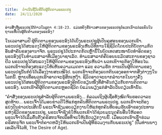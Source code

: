 ```yaml
---
title:  ດຳເນີນຊີິວິດຄືກັບຜູ້ຕິດຕາມພຣະເຢຊູ
date:  24/11/2020
---
```


`ອ່ານສິ່ງທີ່ພຣະເຢຊູໄດ້ກ່າວໃນລູກາ 4:18-23. ແມ່ນຫຍັງຄືຂ່າວສານຂອງພຣະເຢຊູຕໍ່ພວກເຮົາແຕ່ລະຄົນໃນຖານະທີ່ເປັນຜູ້ຕິດຕາມຂອງພຣະອົງ?`

ໃນເວລາສາມປີ ຜູ້ຕິດຕາມຂອງພຣະອົງໄດ້ເບິ່ງພຣະເຢຊູຜູ້ເປັນຄູສອນຂອງພວກເຂົາ. ພຣະເຢຊູໄດ້ສະແດງໃຫ້ຜູ້ຕິດຕາມຂອງພຣະອົງເຫັນວິທີການໃຊ້ຊີວິດໂດຍປະຕິບັດຕາມກົດອັນສຳຄັນຂອງອານາຈັກ. ພຣະເຢຊູໄດ້ປະກາດກົດເຫຼົ່ານີ້ໃນບົດເທດສະໜາບົດທຳອິດຂອງພຣະອົງຢູ່ໃນທຳມະສາລາທີ່ເມືອງນາຊາເລັດ. ທຳມະສາລາກໍຄືບ່ອນນະມັດສະການຂອງຊາວຢິວ ພຣະເຢຊູໄດ້ສະແດງໃຫ້ຜູ້ຕິດຕາມຂອງພຣະອົງເຫັນວ່າ ພວກເຂົາຈະຕ້ອງໃຫ້ອະໄພ. ພວກເຂົາຈະຕ້ອງສະແດງໃຫ້ເຫັນຄວາມເມດຕາ ແລະ ຄວາມຮັກ ການເປັນຜູ້ຕິດຕາມຂອງພຣະເຢຊູນັ້ນກໍບໍ່ໄດ້ເລື່ອງງ່າຍສະເໝີໄປ. ພວກເຮົາຈະຕ້ອງແຍກຕົນເອງອອກຈາກສິ່ງຕ່າງໆໃນໂລກນີ້. ຫຼາຍເທື່ອພວກເຮົາອາດຈະຮູ້ສຶກເຫງົາ. ຊີວິດອາດຈະຍາກລຳບາກໃນບາງຄັ້ງ ພຣະເຢຊູໄດ້ສອນຜູ້ຕິດຕາມຂອງພຣະອົງອີກບົດຮຽນໜຶ່ງທີ່ສຳຄັນກ່ຽວກັບການຕິດຕາມພຣະອົງ. ພວກເຮົາຄືຜູ້ຕິດຕາມຕະຫຼອດຊີວິດ ບໍ່ແມ່ນພຽງແຕ່ສຳລັບວັນດຽວເທົ່ານັ້ນ.

“ຄຳສັ່ງຂອງພຣະເຢຊູສຳລັບຜູ້ຕິດຕາມພຣະອົງ... ກໍລວມເຖິງຜູ້ເຊື່ອທັງໝົດຈົນຮອດວາລະສຸດທ້າຍ... ພຣະເຈົ້າໄດ້ມອບຂ່າວດີໃຫ້ແກ່ທຸກຄົນທີ່ຕິດຕາມພຣະເຢຊູ. ພວກເຮົາຈະຕ້ອງແບ່ງປັນຂ່າວປະເສີດນີ້ ພຣະເຈົ້າຊົງມອບວຽກງານໃຫ້ແກ່ທຸກຄົນທີ່ຍອມຮັບເອົາຂອງປະທານແຫ່ງຊີວິດຂອງພຣະເຢຊູ. ພຣະເຈົ້າຊົງຂໍໃຫ້ພວກເຂົາໄດ້ຊ່ວຍມະນຸດຄົນອື່ນໃຫ້ລອດ ພຣະເຈົ້າໄດ້ເລີ່ມຕົ້ນຕັ້ງຄຣິສຕະຈັກເພື່ອທີ່ຈະໃຫ້ເຮັດວຽກງານນີ້. ເມື່ອພວກເຮົາເຂົ້າຮ່ວມຄຣິສຕະຈັກ ພຣະເຈົ້າກໍຄາດຫວັງໃຫ້ພວກເຮົາເປັນຜູ້ທີ່ຮ່ວມງານກັບພຣະເຢຊູ” (ປື້ມທ່ານນາງເອເລັນຈີໄວທ໌, The Desire of Age).